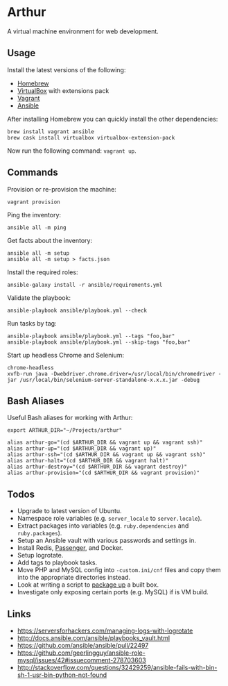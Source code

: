 # Arthur
A virtual machine environment for web development.

## Usage
Install the latest versions of the following:

- [Homebrew](http://brew.sh/)
- [VirtualBox](https://www.virtualbox.org/) with extensions pack
- [Vagrant](https://www.vagrantup.com/)
- [Ansible](https://www.ansible.com/)

After installing Homebrew you can quickly install the other dependencies:
```
brew install vagrant ansible
brew cask install virtualbox virtualbox-extension-pack
```

Now run the following command: `vagrant up`.

## Commands
Provision or re-provision the machine:
```
vagrant provision
```

Ping the inventory:
```
ansible all -m ping
```

Get facts about the inventory:
```
ansible all -m setup
ansible all -m setup > facts.json
```

Install the required roles:
```
ansible-galaxy install -r ansible/requirements.yml
```

Validate the playbook:
```
ansible-playbook ansible/playbook.yml --check
```

Run tasks by tag:
```
ansible-playbook ansible/playbook.yml --tags "foo,bar"
ansible-playbook ansible/playbook.yml --skip-tags "foo,bar"
```

Start up headless Chrome and Selenium:
```
chrome-headless
xvfb-run java -Dwebdriver.chrome.driver=/usr/local/bin/chromedriver -jar /usr/local/bin/selenium-server-standalone-x.x.x.jar -debug
```

## Bash Aliases
Useful Bash aliases for working with Arthur:
```
export ARTHUR_DIR="~/Projects/arthur"

alias arthur-go="(cd $ARTHUR_DIR && vagrant up && vagrant ssh)"
alias arthur-up="(cd $ARTHUR_DIR && vagrant up)"
alias arthur-ssh="(cd $ARTHUR_DIR && vagrant up && vagrant ssh)"
alias arthur-halt="(cd $ARTHUR_DIR && vagrant halt)"
alias arthur-destroy="(cd $ARTHUR_DIR && vagrant destroy)"
alias arthur-provision="(cd $ARTHUR_DIR && vagrant provision)"
```

## Todos
- Upgrade to latest version of Ubuntu.
- Namespace role variables (e.g. `server_locale` to `server.locale`).
- Extract packages into variables (e.g. `ruby.dependencies` and `ruby.packages`).
- Setup an Ansible vault with various passwords and settings in.
- Install Redis, [Passenger](https://www.phusionpassenger.com/library/install/nginx/install/oss/xenial/), and Docker.
- Setup logrotate.
- Add tags to playbook tasks.
- Move PHP and MySQL config into `-custom.ini/cnf` files and copy them into the appropriate directories instead.
- Look at writing a script to [package up](https://www.vagrantup.com/docs/cli/package.html) a built box.
- Investigate only exposing certain ports (e.g. MySQL) if is VM build.

## Links
- https://serversforhackers.com/managing-logs-with-logrotate
- http://docs.ansible.com/ansible/playbooks_vault.html
- https://github.com/ansible/ansible/pull/22497
- https://github.com/geerlingguy/ansible-role-mysql/issues/42#issuecomment-278703603
- http://stackoverflow.com/questions/32429259/ansible-fails-with-bin-sh-1-usr-bin-python-not-found
